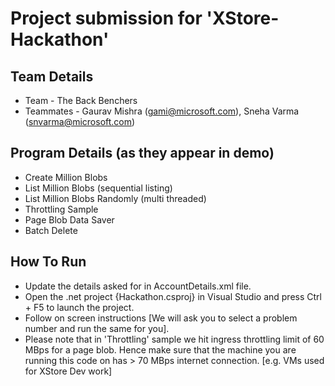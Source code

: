 # Project submission for 'XStore-Hackathon'

## Team Details

* Team - The Back Benchers
* Teammates - Gaurav Mishra (gami@microsoft.com), Sneha Varma (snvarma@microsoft.com)


## Program Details (as they appear in demo)

* Create Million Blobs
* List Million Blobs (sequential listing)
* List Million Blobs Randomly (multi threaded)
* Throttling Sample
* Page Blob Data Saver
* Batch Delete

## How To Run

* Update the details asked for in AccountDetails.xml file.
* Open the .net project {Hackathon.csproj} in Visual Studio and press Ctrl + F5 to launch the project.
* Follow on screen instructions [We will ask you to select a problem number and run the same for you].
* Please note that in 'Throttling' sample we hit ingress throttling limit of 60 MBps for a page blob. Hence make sure that the machine you are running this code on has > 70 MBps internet connection. [e.g. VMs used for XStore Dev work]